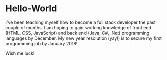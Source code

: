 # Hello-World
I've been teaching myself how to become a full stack developer the past couple of months. I am hoping to gain working knowledge of front end (HTML, CSS, JavaScript) and back end (Java, C#, .Net) programming languages by December. My new year resolution (yay!) is to secure my first programming job by January 2018!

Wish me luck!
